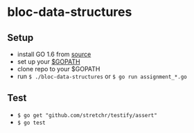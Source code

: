 # bloc-data-structures

## Setup

- install GO 1.6 from [source](https://golang.org/dl/)
- set up your [$GOPATH](https://www.kajabinext.com/marketplace/courses/1222)
- clone repo to your $GOPATH
- run `$ ./bloc-data-structures` or `$ go run assignment_*.go`

## Test

- `$ go get "github.com/stretchr/testify/assert"`
- `$ go test`
